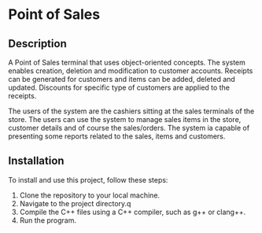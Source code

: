 # Point of Sales
## Description
A Point of Sales terminal that uses object-oriented concepts.
The system enables creation, deletion and modification to customer accounts. Receipts can be generated for customers and items can be added, deleted and updated.
Discounts for specific type of customers are applied to the receipts.

The users of the system 
are the cashiers sitting at the sales terminals of the store. The users can use the system to manage sales 
items in the store, customer details and of course the sales/orders. The system ia capable of 
presenting some reports related to the sales, items and customers.

## Installation
To install and use this project, follow these steps:

1. Clone the repository to your local machine.
2. Navigate to the project directory.q
3. Compile the C++ files using a C++ compiler, such as g++ or clang++.
4. Run the program.
